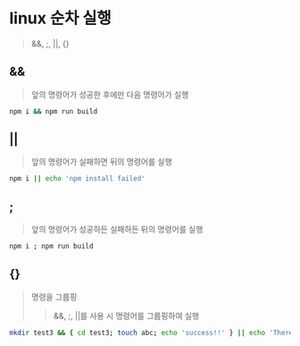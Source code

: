 # linux 순차 실행

> &&, ;, ||, {}

## &&

> 앞의 명령어가 성공한 후에만 다음 명령어가 실행

```bash
npm i && npm run build
```

## ||

> 앞의 명령어가 실패하면 뒤의 명령어를 실행

```sh
npm i || echo 'npm install failed'
```

## ;

> 앞의 명령어가 성공하든 실패하든 뒤의 명령어를 실행

```bash
npm i ; npm run build
```

## {}

> 명령을 그룹핑
>
> > &&, ;, ||를 사용 시 명령어를 그룹핑하여 실행

```sh
mkdir test3 && { cd test3; touch abc; echo 'success!!' } || echo 'There is no dir';
```
